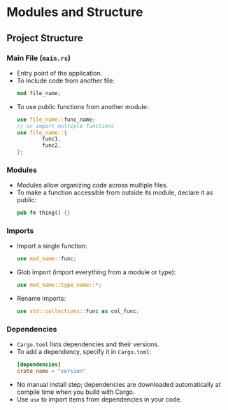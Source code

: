 # Modules and Structure

## Project Structure

### Main File (`main.rs`)
- Entry point of the application.
- To include code from another file:
    ```rust
    mod file_name;
    ```
- To use public functions from another module:
    ```rust
    use file_name::func_name;
    // or import multiple functions
    use file_name::{
            func1,
            func2,
    };
    ```

### Modules
- Modules allow organizing code across multiple files.
- To make a function accessible from outside its module, declare it as public:
    ```rust
    pub fn thing() {}
    ```

### Imports
- Import a single function:
    ```rust
    use mod_name::func;
    ```
- Glob import (import everything from a module or type):
    ```rust
    use mod_name::type_name::*;
    ```
- Rename imports:
    ```rust
    use std::collections::func as col_func;
    ```

### Dependencies
- `Cargo.toml` lists dependencies and their versions.
- To add a dependency, specify it in `Cargo.toml`:
    ```toml
    [dependencies]
    crate_name = "version"
    ```
- No manual install step; dependencies are downloaded automatically at compile time when you build with Cargo.
- Use `use` to import items from dependencies in your code.